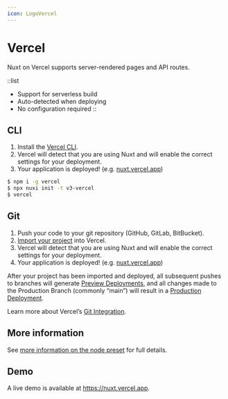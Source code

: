 ```yaml
---
icon: LogoVercel
---
```


# Vercel

Nuxt on Vercel supports server-rendered pages and API routes.

::list

- Support for serverless build
- Auto-detected when deploying
- No configuration required
::

## CLI

1. Install the [Vercel CLI](https://vercel.com/cli).
2. Vercel will detect that you are using Nuxt and will enable the correct settings for your deployment.
3. Your application is deployed! (e.g. [nuxt.vercel.app](https://nuxt.vercel.app/))

```bash
$ npm i -g vercel
$ npx nuxi init -t v3-vercel
$ vercel
```

## Git

1. Push your code to your git repository (GitHub, GitLab, BitBucket).
2. [Import your project](https://vercel.com/new) into Vercel.
3. Vercel will detect that you are using Nuxt and will enable the correct settings for your deployment.
4. Your application is deployed! (e.g. [nuxt.vercel.app](https://nuxt.vercel.app/))

After your project has been imported and deployed, all subsequent pushes to branches will generate [Preview Deployments](https://vercel.com/docs/concepts/deployments/environments#preview), and all changes made to the Production Branch (commonly “main”) will result in a [Production Deployment](https://vercel.com/docs/concepts/deployments/environments#production).

Learn more about Vercel’s [Git Integration](https://vercel.com/docs/concepts/git).

## More information

See [more information on the node preset](/docs/deployment/presets/node) for full details.

## Demo

A live demo is available at <https://nuxt.vercel.app>.
